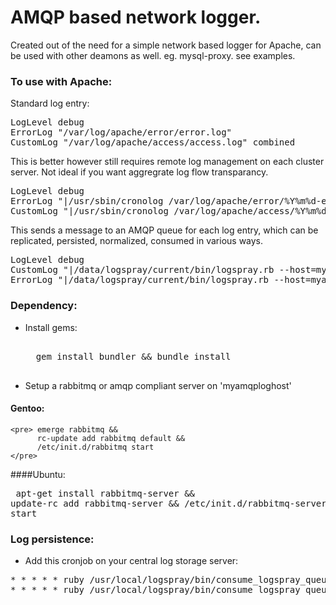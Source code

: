 # AMQP based network logger.

Created out of the need for a simple network based logger for Apache, can be used with other deamons as well. eg. mysql-proxy. see examples. 

### To use with Apache:

Standard log entry:

<pre>
LogLevel debug
ErrorLog "/var/log/apache/error/error.log"
CustomLog "/var/log/apache/access/access.log" combined
</pre>

This is better however still requires remote log management on each cluster server. Not ideal if you want aggregrate log flow transparancy.

<pre>
LogLevel debug
ErrorLog "|/usr/sbin/cronolog /var/log/apache/error/%Y%m%d-error.log"
CustomLog "|/usr/sbin/cronolog /var/log/apache/access/%Y%m%d-access.log" combined
</pre>

This sends a message to an AMQP queue for each log entry, which can be replicated, persisted, normalized, consumed in various ways.

<pre>
LogLevel debug
CustomLog "|/data/logspray/current/bin/logspray.rb --host=myamqploghost --queue=apache_access_log" combined
ErrorLog "|/data/logspray/current/bin/logspray.rb --host=myamqploghost --queue=apache_error_log"
</pre>

### Dependency: 
- Install gems: 
	<pre> 
	gem install bundler && bundle install 
	</pre>
- Setup a rabbitmq or amqp compliant server on 'myamqploghost'

#### Gentoo:

	<pre> emerge rabbitmq && 
	      rc-update add rabbitmq default && 
	      /etc/init.d/rabbitmq start 
	</pre>

####Ubuntu:
	<pre> 
	     apt-get install rabbitmq-server && 
	     update-rc add rabbitmq-server && 
	     /etc/init.d/rabbitmq-server start 
	</pre>

### Log persistence:
- Add this cronjob on your central log storage server:

<pre>
* * * * * ruby /usr/local/logspray/bin/consume_logspray_queue.rb --host=myamqploghost --queue=apache_access_log --logfile=/var/log/logspray/apache_access_log/apache_access_log_`date +%Y%m%d`.log
* * * * * ruby /usr/local/logspray/bin/consume_logspray_queue.rb --host=myamqploghost --queue=apache_error_log --logfile=/var/log/logspray/apache_error_log/apache_error_log_`date +%Y%m%d`.log
</pre>


